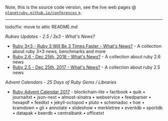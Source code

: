 

Note, this is the source code version, see the live web pages @ [`planetruby.github.io/conferences` »](https://planetruby.github.io/conferences).





---

todo/fix: move to attic README.md

_Rubies Updates - 2.5 / 3x3 - What's News?_

- [Ruby 3×3 - Ruby 3 Will Be 3 Times Faster - What's News?](ruby3x3.md) - A collection about ruby 3×3 news, benchmarks and more
- [Ruby 2.6 - Dec 25th, 2018 - What's News?](ruby26.md) - A collection about ruby 2.6 news
- [Ruby 2.5 - Dec 25th, 2017 - What's News?](ruby25.md) - A collection about ruby 2.5 news


_Advent Calendars - 25 Days of Ruby Gems / Libraries_

- [Ruby Advent Calendar 2017](advent2017) - blockchain-lite • factbook • quik • journaltxt • json-next • almost-sinatra •  webservice • feedparser • hexapdf •  feedtxt • jekyll-octopod • pluto • schemadoc • hoe • kramdown • gli • annotate • slideshow • merkletree • eventdb • sportdb • datapak • beerdb • centralbank • officetxt
